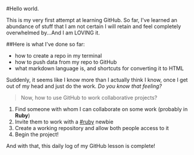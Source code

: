 #Hello world.

This is my very first attempt at learning GitHub. So far, I've learned an abundance of stuff that I am not certain I will retain and feel completely overwhelmed by...And I am LOVING it.

##Here is what I've done so far:

* how to create a repo in my terminal
* how to push data from my repo to GitHub
* what markdown language is, and shortcuts for converting it to HTML

Suddenly, it seems like I know more than I actually think I know, once I get out of my head and just do the work. *Do you know that feeling?*

>Now, how to use GitHub to work collaborative projects?

1. Find someone with whom I can collaborate on some work (probably in **Ruby**)
1. Invite them to work with a [#ruby](https://twitter.com/search?q=%23ruby&src=typd) newbie
1. Create a working repository and allow both people access to it
1. Begin the project!

And with that, this daily log of my GitHub lesson is complete! 
